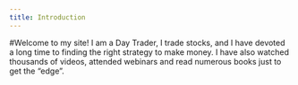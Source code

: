 ```yaml
---
title: Introduction
---
```

#Welcome to my site! 
I am a Day Trader, I trade stocks, and I have devoted a long time to finding the right strategy to make money. I have also watched thousands of videos, attended webinars and read numerous books just to get the “edge”.